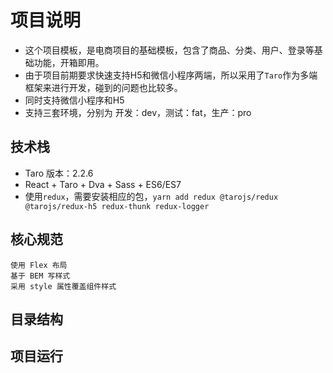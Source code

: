 # 项目说明
* 这个项目模板，是电商项目的基础模板，包含了商品、分类、用户、登录等基础功能，开箱即用。
* 由于项目前期要求快速支持H5和微信小程序两端，所以采用了`Taro`作为多端框架来进行开发，碰到的问题也比较多。
* 同时支持微信小程序和H5
* 支持三套环境，分别为 开发：dev，测试：fat，生产：pro

## 技术栈
* Taro 版本：2.2.6
* React + Taro + Dva + Sass + ES6/ES7
* 使用`redux`，需要安装相应的包，`yarn add redux @tarojs/redux @tarojs/redux-h5 redux-thunk redux-logger`

## 核心规范

```
使用 Flex 布局
基于 BEM 写样式
采用 style 属性覆盖组件样式
```

## 目录结构

## 项目运行